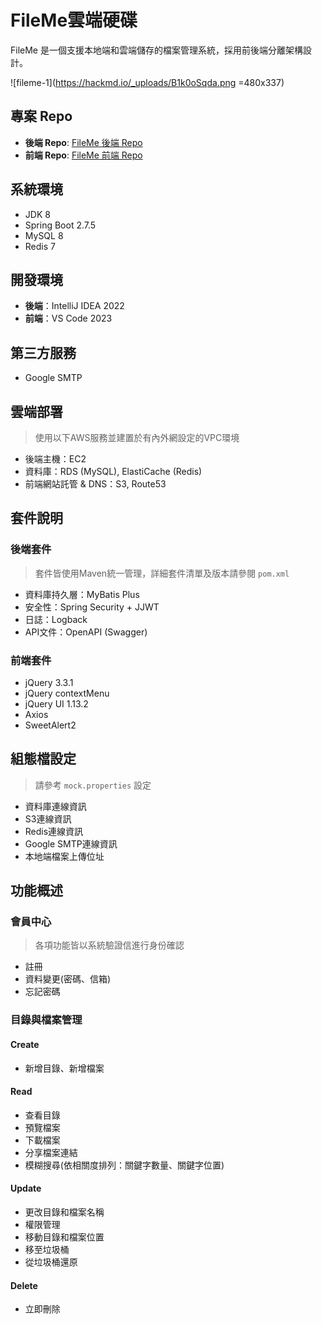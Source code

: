 # FileMe雲端硬碟

FileMe 是一個支援本地端和雲端儲存的檔案管理系統，採用前後端分離架構設計。

![fileme-1](https://hackmd.io/_uploads/B1k0oSqda.png =480x337)

## 專案 Repo
- **後端 Repo**: [FileMe 後端 Repo](https://github.com/yvon-ts/FileMe)
- **前端 Repo**: [FileMe 前端 Repo](https://github.com/yvon-ts/FileMe-front-end)

## 系統環境
- JDK 8
- Spring Boot 2.7.5
- MySQL 8
- Redis 7

## 開發環境
- **後端**：IntelliJ IDEA 2022
- **前端**：VS Code 2023

## 第三方服務
- Google SMTP

## 雲端部署
> 使用以下AWS服務並建置於有內外網設定的VPC環境
- 後端主機：EC2
- 資料庫：RDS (MySQL), ElastiCache (Redis)
- 前端網站託管 & DNS：S3, Route53

## 套件說明
### 後端套件
> 套件皆使用Maven統一管理，詳細套件清單及版本請參閱 `pom.xml`
- 資料庫持久層：MyBatis Plus
- 安全性：Spring Security + JJWT
- 日誌：Logback
- API文件：OpenAPI (Swagger)

### 前端套件
- jQuery 3.3.1
- jQuery contextMenu
- jQuery UI 1.13.2
- Axios
- SweetAlert2

## 組態檔設定
> 請參考 `mock.properties` 設定
- 資料庫連線資訊
- S3連線資訊
- Redis連線資訊
- Google SMTP連線資訊
- 本地端檔案上傳位址

## 功能概述
### 會員中心
> 各項功能皆以系統驗證信進行身份確認
- 註冊
- 資料變更(密碼、信箱)
- 忘記密碼

### 目錄與檔案管理
#### Create
- 新增目錄、新增檔案
#### Read
- 查看目錄
- 預覽檔案
- 下載檔案
- 分享檔案連結
- 模糊搜尋(依相關度排列：關鍵字數量、關鍵字位置)
#### Update
- 更改目錄和檔案名稱
- 權限管理
- 移動目錄和檔案位置
- 移至垃圾桶
- 從垃圾桶還原
#### Delete
- 立即刪除
